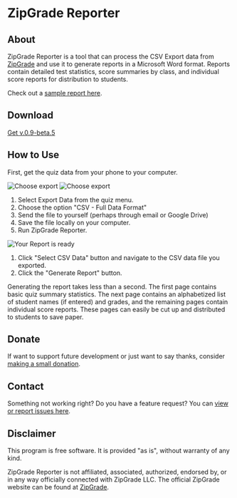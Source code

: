 # ZipGrade Reporter

## About

ZipGrade Reporter is a tool that can process the CSV Export data from [ZipGrade](https://www.zipgrade.com/) and use it to generate reports in a Microsoft Word format. Reports contain detailed test statistics, score summaries by class, and individual score reports for distribution to students.

Check out a [sample report here](https://github.com/joncoop/zipgrade-reporter/raw/master/sample/sample_report.docx).

## Download

[Get v.0.9-beta.5](https://github.com/joncoop/zipgrade-reporter/releases/download/v.0.9-beta.5/ZipGrade.Reporter.exe)

## How to Use

First, get the quiz data from your phone to your computer.

![Choose export](https://raw.githubusercontent.com/joncoop/zipgrade-reporter/master/screenshots/export.png)
![Choose export](https://raw.githubusercontent.com/joncoop/zipgrade-reporter/master/screenshots/pick_csv.png)

1. Select Export Data from the quiz menu.
2. Choose the option "CSV - Full Data Format"
3. Send the file to yourself (perhaps through email or Google Drive)
4. Save the file locally on your computer.
5. Run ZipGrade Reporter.

![Your Report is ready](https://raw.githubusercontent.com/joncoop/zipgrade-reporter/master/screenshots/ready.png)

1. Click "Select CSV Data" button and navigate to the CSV data file you exported.
2. Click the "Generate Report" button.

Generating the report takes less than a second. The first page contains basic quiz summary statistics. The next page contains an alphabetized list of student names (if entered) and grades, and the remaining pages contain individual score reports. These pages can easily be cut up and distributed to students to save paper.

## Donate

If want to support future development or just want to say thanks, consider [making a small donation](https://www.paypal.com/cgi-bin/webscr?cmd=_s-xclick&hosted_button_id=9Q3DTGDBMK7EJ&source=url). 

<!--
<form action="https://www.paypal.com/cgi-bin/webscr" method="post" target="_top">
<input type="hidden" name="cmd" value="_s-xclick" />
<input type="hidden" name="hosted_button_id" value="9Q3DTGDBMK7EJ" />
<input type="image" src="https://www.paypalobjects.com/en_US/i/btn/btn_donateCC_LG.gif" border="0" name="submit" title="PayPal - The safer, easier way to pay online!" alt="Donate with PayPal button" />
<img alt="" border="0" src="https://www.paypal.com/en_US/i/scr/pixel.gif" width="1" height="1" />
</form>
-->

## Contact

Something not working right? Do you have a feature request? You can [view or report issues here](https://github.com/joncoop/zipgrade-reporter/issues).

## Disclaimer

This program is free software. It is provided "as is", without warranty of any kind.

ZipGrade Reporter is not affiliated, associated, authorized, endorsed by, or in any way officially connected with ZipGrade LLC. The official ZipGrade website can be found at [ZipGrade](https://www.zipgrade.com/).

